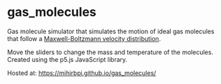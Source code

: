 # gas_molecules

Gas molecule simulator that simulates the motion of ideal gas molecules that follow a [Maxwell-Boltzmann velocity distribution](https://en.wikipedia.org/wiki/Maxwell%E2%80%93Boltzmann_distribution).

Move the sliders to change the mass and temperature of the molecules. Created using the p5.js JavaScript library.

Hosted at: https://mihirbpi.github.io/gas_molecules/
